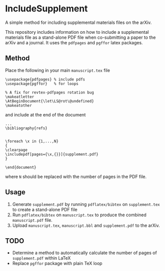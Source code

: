 # IncludeSupplement

A simple method for including supplemental materials files on the arXiv.

This repository includes information on how to include a supplemental materials file as a stand-alone PDF file when co-submitting a paper to the arXiv and a journal.  It uses the `pdfpages` and `pgffor` latex packages.  

## Method

Place the following in your main `manuscript.tex` file

    \usepackage{pdfpages} % include pdfs
    \usepackage{pgffor}   % for loops

    % A fix for revtex-pdfpages rotation bug 
    \makeatletter
    \AtBeginDocument{\let\LS@rot\@undefined}
    \makeatother

and include at the end of the document

    ...
    \bibliography{refs}


    \foreach \x in {1,...,N}
    {
    \clearpage
    \includepdf[pages={\x,{}}]{supplement.pdf}
    }

    \end{document}

where `N` should be replaced with the number of pages in the PDF file.

## Usage 
1. Generate `supplement.pdf` by running `pdflatex/bibtex` on `supplement.tex` to create a stand-alone PDF file
2. Run `pdflatex/bibtex` on `manuscript.tex` to produce the combined `manuscript.pdf` file.
3. Upload `manuscript.tex`, `manuscript.bbl` and `supplement.pdf` to the arXiv.

## TODO
- Determine a method to automatically calculate the number of pages of `supplement.pdf` within LaTeX
- Replace `pgffor` package with plain TeX loop
